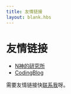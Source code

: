 ```yaml
---
title: 友情链接
layout: blank.hbs
---
```

# 友情链接

* [N神的研究所](http://nshen.net/)
* [CodingBlog](https://github.com/nshen/coding-blog)

需要友情链接快[联系我](/about)呀。